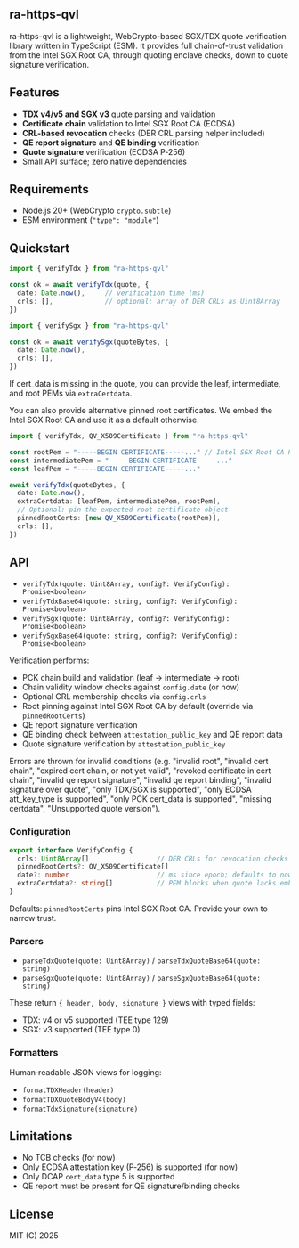 ## ra-https-qvl

ra-https-qvl is a lightweight, WebCrypto-based SGX/TDX quote verification library written in TypeScript (ESM). It provides full chain-of-trust validation from the Intel SGX Root CA, through quoting enclave checks, down to quote signature verification.

## Features

- **TDX v4/v5 and SGX v3** quote parsing and validation
- **Certificate chain** validation to Intel SGX Root CA (ECDSA)
- **CRL-based revocation** checks (DER CRL parsing helper included)
- **QE report signature** and **QE binding** verification
- **Quote signature** verification (ECDSA P‑256)
- Small API surface; zero native dependencies

## Requirements

- Node.js 20+ (WebCrypto `crypto.subtle`)
- ESM environment (`"type": "module"`)

## Quickstart

```ts
import { verifyTdx } from "ra-https-qvl"

const ok = await verifyTdx(quote, {
  date: Date.now(),     // verification time (ms)
  crls: [],             // optional: array of DER CRLs as Uint8Array
})
```

```ts
import { verifySgx } from "ra-https-qvl"

const ok = await verifySgx(quoteBytes, {
  date: Date.now(),
  crls: [],
})
```

If cert_data is missing in the quote, you can provide the leaf, intermediate, and root PEMs via `extraCertdata`.

You can also provide alternative pinned root certificates. We embed the Intel SGX Root CA and use it as a default otherwise.

```ts
import { verifyTdx, QV_X509Certificate } from "ra-https-qvl"

const rootPem = "-----BEGIN CERTIFICATE-----..." // Intel SGX Root CA PEM
const intermediatePem = "-----BEGIN CERTIFICATE-----..."
const leafPem = "-----BEGIN CERTIFICATE-----..."

await verifyTdx(quoteBytes, {
  date: Date.now(),
  extraCertdata: [leafPem, intermediatePem, rootPem],
  // Optional: pin the expected root certificate object
  pinnedRootCerts: [new QV_X509Certificate(rootPem)],
  crls: [],
})
```

## API

- `verifyTdx(quote: Uint8Array, config?: VerifyConfig): Promise<boolean>`
- `verifyTdxBase64(quote: string, config?: VerifyConfig): Promise<boolean>`
- `verifySgx(quote: Uint8Array, config?: VerifyConfig): Promise<boolean>`
- `verifySgxBase64(quote: string, config?: VerifyConfig): Promise<boolean>`

Verification performs:
- PCK chain build and validation (leaf → intermediate → root)
- Chain validity window checks against `config.date` (or now)
- Optional CRL membership checks via `config.crls`
- Root pinning against Intel SGX Root CA by default (override via `pinnedRootCerts`)
- QE report signature verification
- QE binding check between `attestation_public_key` and QE report data
- Quote signature verification by `attestation_public_key`

Errors are thrown for invalid conditions (e.g. "invalid root", "invalid cert chain", "expired cert chain, or not yet valid", "revoked certificate in cert chain", "invalid qe report signature", "invalid qe report binding", "invalid signature over quote", "only TDX/SGX is supported", "only ECDSA att_key_type is supported", "only PCK cert_data is supported", "missing certdata", "Unsupported quote version").

### Configuration

```ts
export interface VerifyConfig {
  crls: Uint8Array[]                 // DER CRLs for revocation checks (optional; [] if none)
  pinnedRootCerts?: QV_X509Certificate[]
  date?: number                      // ms since epoch; defaults to now
  extraCertdata?: string[]           // PEM blocks when quote lacks embedded cert_data
}
```

Defaults: `pinnedRootCerts` pins Intel SGX Root CA. Provide your own to narrow trust.

### Parsers

- `parseTdxQuote(quote: Uint8Array)` / `parseTdxQuoteBase64(quote: string)`
- `parseSgxQuote(quote: Uint8Array)` / `parseSgxQuoteBase64(quote: string)`

These return `{ header, body, signature }` views with typed fields:
- TDX: v4 or v5 supported (TEE type 129)
- SGX: v3 supported (TEE type 0)

### Formatters

Human‑readable JSON views for logging:
- `formatTDXHeader(header)`
- `formatTDXQuoteBodyV4(body)`
- `formatTdxSignature(signature)`

## Limitations

- No TCB checks (for now)
- Only ECDSA attestation key (P‑256) is supported (for now)
- Only DCAP `cert_data` type 5 is supported
- QE report must be present for QE signature/binding checks

## License

MIT (C) 2025
